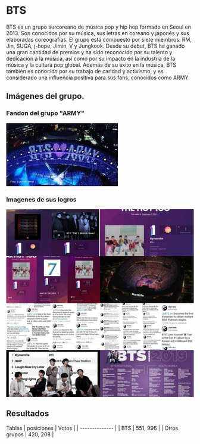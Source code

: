 # BTS 

BTS es un grupo surcoreano de música pop y hip hop formado en Seoul en 2013. Son conocidos por su música, sus letras en coreano y japonés y sus elaboradas coreografías. El grupo está compuesto por siete miembros: RM, Jin, SUGA, j-hope, Jimin, V y Jungkook. Desde su debut, BTS ha ganado una gran cantidad de premios y ha sido reconocido por su talento y dedicación a la música, así como por su impacto en la industria de la música y la cultura pop global. Además de su éxito en la música, BTS también es conocido por su trabajo de caridad y activismo, y es considerado una influencia positiva para sus fans, conocidos como ARMY.

## Imágenes del grupo.
### Fandon del grupo "ARMY"
![Fandon ARMY ](https://github.com/BarcoIrina99/Irina-barco-ejp1/blob/main/army.jpeg )

### Imagenes de sus logros
![Logros](https://github.com/BarcoIrina99/Irina-barco-ejp1/blob/main/logros%20de%20bts.jpg )

## Resultados 

Tablas 
| posiciones | Votos   |
| -------------- |
| BTS  | 551, 996   |
| Otros grupos  | 420, 208   |
